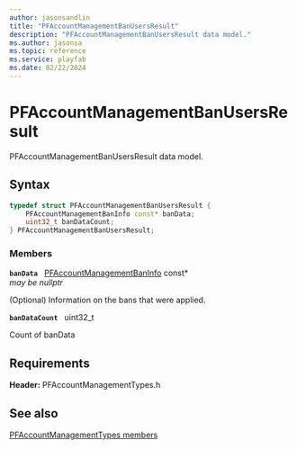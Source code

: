 ```yaml
---
author: jasonsandlin
title: "PFAccountManagementBanUsersResult"
description: "PFAccountManagementBanUsersResult data model."
ms.author: jasonsa
ms.topic: reference
ms.service: playfab
ms.date: 02/22/2024
---
```


# PFAccountManagementBanUsersResult  

PFAccountManagementBanUsersResult data model.  

## Syntax  
  
```cpp
typedef struct PFAccountManagementBanUsersResult {  
    PFAccountManagementBanInfo const* banData;  
    uint32_t banDataCount;  
} PFAccountManagementBanUsersResult;  
```
  
### Members  
  
**`banData`** &nbsp; [PFAccountManagementBanInfo](pfaccountmanagementbaninfo.md) const*  
*may be nullptr*  
  
(Optional) Information on the bans that were applied.
  
**`banDataCount`** &nbsp; uint32_t  
  
Count of banData
  
  
## Requirements  
  
**Header:** PFAccountManagementTypes.h
  
## See also  
[PFAccountManagementTypes members](../pfaccountmanagementtypes_members.md)  

  
  

